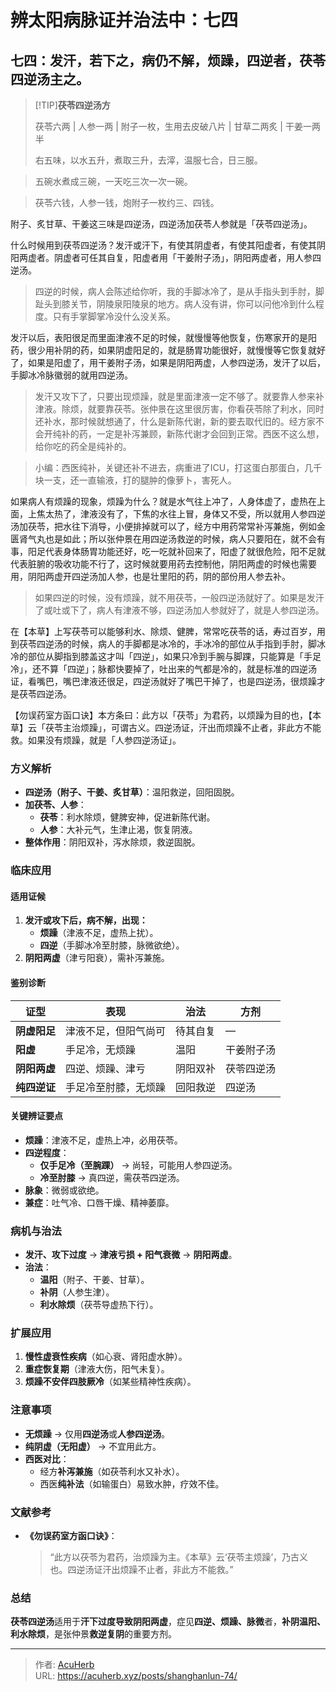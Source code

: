 # 辨太阳病脉证并治法中：七四


## 七四：发汗，若下之，病仍不解，烦躁，四逆者，茯苓四逆汤主之。

<!--more-->

> [!TIP]**茯苓四逆汤方**
>
> 茯苓六两 | 人参一两 | 附子一枚，生用去皮破八片 | 甘草二两炙 | 干姜一两半
>
> 右五味，以水五升，煮取三升，去滓，温服七合，日三服。

> 五碗水煮成三碗，一天吃三次一次一碗。

> 茯苓六钱，人参一钱，炮附子一枚约三、四钱。

附子、炙甘草、干姜这三味是四逆汤，四逆汤加茯苓人参就是「茯苓四逆汤」。

什么时候用到茯苓四逆汤？发汗或汗下，有使其阴虚者，有使其阳虚者，有使其阴阳两虚者。阴虚者可任其自复，阳虚者用「干姜附子汤」，阴阳两虚者，用人参四逆汤。

> 四逆的时候，病人会陈述给你听，我的手脚冰冷了，是从手指头到手肘，脚趾头到膝关节，阴陵泉阳陵泉的地方。病人没有讲，你可以问他冷到什么程度。只有手掌脚掌冷没什么没关系。

发汗以后，表阳很足而里面津液不足的时候，就慢慢等他恢复，伤寒家开的是阳药，很少用补阴的药，如果阴虚阳足的，就是肠胃功能很好，就慢慢等它恢复就好了，如果是阳虚了，用干姜附子汤，如果是阴阳两虚，人参四逆汤，发汗了以后，手脚冰冷脉徽弱的就用四逆汤。

> 发汗又攻下了，只要出现烦躁，就是里面津液一定不够了。就要靠人参来补津液。除烦，就要靠茯苓。张仲景在这里很厉害，你看茯苓除了利水，同时还补水，那时候就想通了，什么是新陈代谢，新的要去取代旧的。经方家不会开纯补的药，一定是补泻兼顾，新陈代谢才会回到正常。西医不这么想，给你吃的药全是纯补的。

> 小编：西医纯补，关键还补不进去，病重进了ICU，打这蛋白那蛋白，几千块一支，还一直输液，打的腿肿的像萝卜，害死人。

如果病人有烦躁的现象，烦躁为什么？就是水气往上冲了，人身体虚了，虚热在上面，上焦太热了，津液没有了，下焦的水往上冒，身体又不受，所以就用人参四逆汤加茯苓，把水往下消导，小便排掉就可以了，经方中用药常常补泻兼施，例如金匮肾气丸也是如此；所以张仲景在用四逆汤救逆的时候，病人只要阳在，就不会有事，阳足代表身体肠胃功能还好，吃一吃就补回来了，阳虚了就很危险，阳不足就代表脏腑的吸收功能不行了，这时候就要用药去控制他，阴阳两虚的时候也需要用，阴阳两虚开四逆汤加人参，也是壮里阳的药，阴的部份用人参去补。

> 如果四逆的时候，没有烦躁，就不用茯苓，一般四逆汤就好了。如果是发汗了或吐或下了，病人有津液不够，四逆汤加人参就好了，就是人参四逆汤。

在【本草】上写茯苓可以能够利水、除烦、健脾，常常吃茯苓的话，寿过百岁，用到茯苓四逆汤的时候，病人的手脚都是冰冷的，手冰冷的部位从手指到手肘，脚冰冷的部位从脚指到膝盖这才叫「四逆」，如果只冷到手腕与脚踝，只能算是「手足冷」，还不算「四逆」；脉都快要掉了，吐出来的气都是冷的，就是标准的四逆汤证，看嘴巴，嘴巴津液还很足，四逆汤就好了嘴巴干掉了，也是四逆汤，很烦躁才是茯苓四逆汤。

【勿误药室方函口诀】本方条曰：此方以「茯苓」为君药，以烦躁为目的也，【本草】云「茯苓主治烦躁」，可谓古义。四逆汤证，汗出而烦躁不止者，非此方不能救。如果没有烦躁，就是「人参四逆汤证」。

### 方义解析  
- **四逆汤（附子、干姜、炙甘草）**：温阳救逆，回阳固脱。  
- **加茯苓、人参**：  
  - **茯苓**：利水除烦，健脾安神，促进新陈代谢。  
  - **人参**：大补元气，生津止渴，恢复阴液。  
- **整体作用**：阴阳双补，泻水除烦，救逆固脱。  

### 临床应用  
#### **适用证候**  
1. **发汗或攻下后，病不解，出现：**  
   - **烦躁**（津液不足，虚热上扰）。  
   - **四逆**（手脚冰冷至肘膝，脉微欲绝）。  
2. **阴阳两虚**（津亏阳衰），需补泻兼施。  

#### **鉴别诊断**  
| 证型 | 表现 | 治法 | 方剂 |  
|------|------|------|------|  
| **阴虚阳足** | 津液不足，但阳气尚可 | 待其自复 | — |  
| **阳虚** | 手足冷，无烦躁 | 温阳 | 干姜附子汤 |  
| **阴阳两虚** | 四逆、烦躁、津亏 | 阴阳双补 | 茯苓四逆汤 |  
| **纯四逆证** | 手足冷至肘膝，无烦躁 | 回阳救逆 | 四逆汤 |  

#### **关键辨证要点**  
- **烦躁**：津液不足，虚热上冲，必用茯苓。  
- **四逆程度**：  
  - **仅手足冷（至腕踝）** → 尚轻，可能用人参四逆汤。  
  - **冷至肘膝** → 真四逆，需茯苓四逆汤。  
- **脉象**：微弱或欲绝。  
- **兼症**：吐气冷、口唇干燥、精神萎靡。  

### 病机与治法  
- **发汗、攻下过度** → **津液亏损 + 阳气衰微** → **阴阳两虚**。  
- **治法**：  
  - **温阳**（附子、干姜、甘草）。  
  - **补阴**（人参生津）。  
  - **利水除烦**（茯苓导虚热下行）。  

### 扩展应用  
1. **慢性虚衰性疾病**（如心衰、肾阳虚水肿）。  
2. **重症恢复期**（津液大伤，阳气未复）。  
3. **烦躁不安伴四肢厥冷**（如某些精神性疾病）。  

### 注意事项  
- **无烦躁** → 仅用**四逆汤**或**人参四逆汤**。  
- **纯阴虚（无阳虚）** → 不宜用此方。  
- **西医对比**：  
  - 经方**补泻兼施**（如茯苓利水又补水）。  
  - 西医**纯补法**（如输蛋白）易致水肿，疗效不佳。  

### 文献参考  
- **《勿误药室方函口诀》**：  
  > “此方以茯苓为君药，治烦躁为主。《本草》云‘茯苓主烦躁’，乃古义也。四逆汤证汗出烦躁不止者，非此方不能救。”  

### 总结  
**茯苓四逆汤**适用于**汗下过度导致阴阳两虚**，症见**四逆、烦躁、脉微**者，**补阴温阳、利水除烦**，是张仲景**救逆复阴**的重要方剂。


---

> 作者: [AcuHerb](https://acuherb.xyz)  
> URL: https://acuherb.xyz/posts/shanghanlun-74/  

